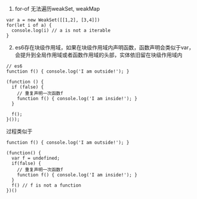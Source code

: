 1. for-of 无法遍历weakSet, weakMap
```
var a = new WeakSet([[1,2], [3,4]])
for(let i of a) {
  console.log(i) // a is not a iterable
}
```


2. es6存在块级作用域，如果在块级作用域内声明函数，函数声明会类似于var，会提升到全局作用域或者函数作用域的头部，实体依旧留在块级作用域内
```
// es6
function f() { console.log('I am outside!'); }

(function () {
  if (false) {
    // 重复声明一次函数f
    function f() { console.log('I am inside!'); }
  }

  f();
}());
```
过程类似于
```
function f() { console.log('I am outside!'); }

(function() {
  var f = undefined;
  if(false) {
    // 重复声明一次函数f
    function f() { console.log('I am inside!'); }
  }
  f() // f is not a function
})()
```

